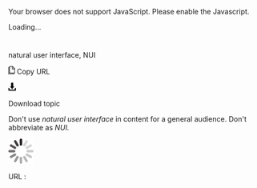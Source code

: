 Your browser does not support JavaScript. Please enable the Javascript.

Loading...

# 

natural user interface, NUI

![Copy URL](natural-user-interface-nui_files/Copy.png)
Copy URL

![Download](natural-user-interface-nui_files/Download.png)

Download topic

Don't use *natural user interface* in content for a general audience. Don't abbreviate as *NUI.*

![In progress](natural-user-interface-nui_files/activity-large.gif)

URL :
